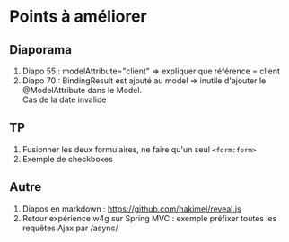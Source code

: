 # Points à améliorer

## Diaporama

 1. Diapo 55 : modelAttribute="client" => expliquer que référence = client
 2. Diapo 70 : BindingResult est ajouté au model => inutile d'ajouter le @ModelAttribute dans le Model.  
    Cas de la date invalide

## TP

 1. Fusionner les deux formulaires, ne faire qu'un seul `<form:form>`
 2. Exemple de checkboxes

## Autre

 1. Diapos en markdown : https://github.com/hakimel/reveal.js
 2. Retour expérience w4g sur Spring MVC : exemple préfixer toutes les requêtes Ajax par /async/
